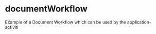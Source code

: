 documentWorkflow
================

Example  of a Document Workflow which can be used by the application-activiti
